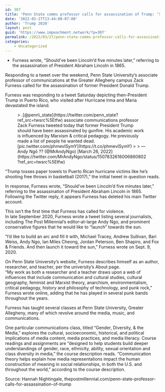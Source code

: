```yaml
---
id: 307
title: 'Penn State comms professor calls for assassination of Trump: ‘Should’ve been Lincoln’d’'
date: '2022-03-27T13:44:00-07:00'
author: 'Trump 2020'
layout: post
guid: 'https://www.impeachment.network/?p=307'
permalink: /2022/03/27/penn-state-comms-professor-calls-for-assassination-of-trump-shouldve-been-lincolnd/
categories:
    - Uncategorized
---
```


- Furness wrote, “Should’ve been Lincoln’d five minutes later,” referring to the assassination of President Abraham Lincoln in 1865.

Responding to a tweet over the weekend, Penn State University’s associate professor of communications at the Greater Allegheny campus Zack Furness called for the assassination of former President Donald Trump.

Furness was responding to a tweet Saturday depicting then-President Trump in Puerto Rico, who visited after Hurricane Irma and Maria devastated the island.

<figure class="wp-block-embed is-type-rich is-provider-twitter wp-block-embed-twitter"><div class="wp-block-embed__wrapper">> .[@penn\_state](https://twitter.com/penn_state?ref_src=twsrc%5Etfw) associate communications professor Zack Furness tweeted today that former President Trump should have been assassinated by gunfire. His academic work is influenced by Marxism &amp; critical pedagogy. He previously made a list of people he wanted dead. [pic.twitter.com/phmevlSymY](https://t.co/phmevlSymY)
> 
> — Andy Ngô ?️‍? (@MrAndyNgo) [March 26, 2022](https://twitter.com/MrAndyNgo/status/1507832616006860802?ref_src=twsrc%5Etfw)

<script async="" charset="utf-8" src="https://platform.twitter.com/widgets.js"></script></div></figure>“Trump tosses paper towels to Puerto Rican hurricane victims like he’s shooting free throws in basketball (2017),” the initial tweet in question reads.

In response, Furness wrote, “Should’ve been Lincoln’d five minutes later,” referring to the assassination of President Abraham Lincoln in 1865. Following the Twitter reply, it appears Furness has deleted his main Twitter account.

This isn’t the first time that Furness has called for violence.  
In late September 2020, Furness wrote a tweet listing several journalists, including The Post Millennial’s editor-at-large Andy Ngo, and prominent conservative figures that he would like to “launch” towards the sun.

“I’d like to build an arc and fill it with, Michael Tracey, Andrew Sullivan, Bari Weiss, Andy Ngo, Ian Miles Cheong, Jordan Peterson, Ben Shapiro, and Fox &amp; Friends. And then launch it toward the sun,” Furness wrote on Sept. 9, 2020.

On Penn State University’s website, Furness describes himself as an author, researcher, and teacher, per the university’s About page.  
“My work as both a researcher and a teacher draws upon a web of influences that include communication and cultural studies, cultural geography, feminist and Marxist theory, anarchism, environmentalism, critical pedagogy, history and philosophy of technology, and punk rock,” Furness wrote online, adding that he has played in several punk bands throughout the years.

Furness has taught several classes at Penn State University, Greater Allegheny, many of which revolve around the media, music, and communications.

One particular communications class, titled “Gender, Diversity, &amp; the Media,” explores the cultural, socioeconomic, historical, and political implications of media content, media practices, and media literacy. Course readings and assignments are “designed to help students build deeper understandings of gender, race, ethnicity, ability, sexual orientation and class diversity in media,” the course description reads. “Communication theory helps explain how media representations impact the human construction of meaning in social relationships, in both the U.S. and throughout the world,” according to the course description.

Source: Hannah Nightingale, thepostmillennial.com/penn-state-professor-calls-for-assassination-of-trump